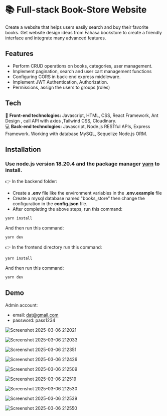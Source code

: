 # 📚 Full-stack Book-Store Website

Create a website that helps users easily search and buy their favorite books. Get website design ideas from Fahasa bookstore to create a friendly interface and integrate many advanced features.

## Features

- Perform CRUD operations on books, categories, user management.
- Implement pagination, search and user cart management functions
- Configuring CORS in back-end express middleware.
- Implement JWT Authentication, Authorization.
- Permissions, assign the users to groups (roles)

## Tech

🤖 <b>Front-end technologies:</b> Javascript, HTML, CSS, React Framework, Ant Design , call API with axios ,Tailwind CSS, Cloudinary. <br/>
💻 <b>Back-end technologies:</b> Javascript, Node.js RESTful APIs, Express Framework. Working with database MySQL, Sequelize Node.js ORM.

## Installation
### Use node.js version 18.20.4 and the package manager [yarn](https://classic.yarnpkg.com/en/packages) to install.
👉 In the backend folder:
  - Create a <b>.env</b> file like the environment variables in the <b>.env.example</b> file
  - Create a mysql database named "books_store" then change the configuration in the <b>config.json</b> file.
  - After completing the above steps, run this command:
```bash
yarn install
```
  And then run this command:
```bash
yarn dev
```

👉 In the frontend directory run this command:
```bash
yarn install
```
  And then run this command:
```bash
yarn dev
```

## Demo
Admin account:
  - email: dat@gmail.com
  - password: pass1234

![Screenshot 2025-03-06 212021](https://github.com/user-attachments/assets/aed417bf-f4e3-4cd3-a554-179eb97a2b41)

![Screenshot 2025-03-06 212033](https://github.com/user-attachments/assets/bb13a0e6-91c2-402d-814e-d99d11cd64c8)

![Screenshot 2025-03-06 212351](https://github.com/user-attachments/assets/5a748678-d9ce-4a33-b5b3-3090b748dce9)

![Screenshot 2025-03-06 212426](https://github.com/user-attachments/assets/58e9c36d-dc12-40e7-8d89-7fd4da92a02b)

![Screenshot 2025-03-06 212509](https://github.com/user-attachments/assets/029ec808-8049-4edf-b2c8-b210fbb3cb56)

![Screenshot 2025-03-06 212519](https://github.com/user-attachments/assets/b74cc4e3-8443-4c27-9ab5-09dfa0d94cc8)

![Screenshot 2025-03-06 212530](https://github.com/user-attachments/assets/266e600c-36d4-4f9c-add6-39605f45f4d4)

![Screenshot 2025-03-06 212539](https://github.com/user-attachments/assets/aef25a77-77d1-4910-b1cc-51bae47dd68f)

![Screenshot 2025-03-06 212550](https://github.com/user-attachments/assets/a7b25c91-b48b-4636-9067-d57dec9d2d55)


